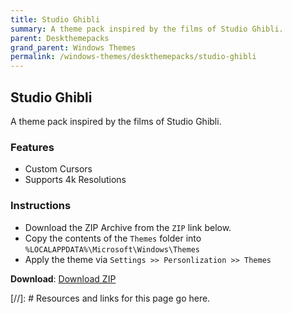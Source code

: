 ```yaml
---
title: Studio Ghibli
summary: A theme pack inspired by the films of Studio Ghibli.
parent: Deskthemepacks
grand_parent: Windows Themes
permalink: /windows-themes/deskthemepacks/studio-ghibli
---
```


## Studio Ghibli
A theme pack inspired by the films of Studio Ghibli.

### Features

- Custom Cursors
- Supports 4k Resolutions

### Instructions

- Download the ZIP Archive from the `ZIP` link below.
- Copy the contents of the `Themes` folder into `%LOCALAPPDATA%\Microsoft\Windows\Themes`
- Apply the theme via `Settings >> Personlization >> Themes`

**Download**: [Download ZIP] 

<!-- ////////////////////////////////////////////////////////////////////////////////////////////////////////////////////// -->

[//]: # Resources and links for this page go here.

[Download ZIP]: https://gitlab.com/the-back-room/deskthemepacks/sfw/studio-ghibli/-/archive/main/studio-ghibli-main.zip

<!-- ////////////////////////////////////////////////////////////////////////////////////////////////////////////////////// -->
